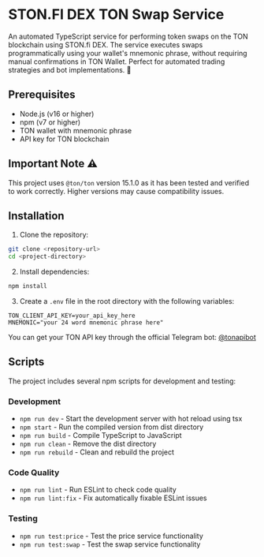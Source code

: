 # STON.FI DEX TON Swap Service

An automated TypeScript service for performing token swaps on the TON blockchain using STON.fi DEX. The service executes swaps programmatically using your wallet's mnemonic phrase, without requiring manual confirmations in TON Wallet. Perfect for automated trading strategies and bot implementations. 🔄

## Prerequisites

- Node.js (v16 or higher)
- npm (v7 or higher)
- TON wallet with mnemonic phrase
- API key for TON blockchain

## Important Note ⚠️

This project uses `@ton/ton` version 15.1.0 as it has been tested and verified to work correctly. Higher versions may cause compatibility issues.

## Installation

1. Clone the repository:
```bash
git clone <repository-url>
cd <project-directory>
```

2. Install dependencies:
```bash
npm install
```

3. Create a `.env` file in the root directory with the following variables:
```env
TON_CLIENT_API_KEY=your_api_key_here
MNEMONIC="your 24 word mnemonic phrase here"
```

You can get your TON API key through the official Telegram bot: [@tonapibot](https://t.me/tonapibot)

## Scripts

The project includes several npm scripts for development and testing:

### Development
- `npm run dev` - Start the development server with hot reload using tsx
- `npm start` - Run the compiled version from dist directory
- `npm run build` - Compile TypeScript to JavaScript
- `npm run clean` - Remove the dist directory
- `npm run rebuild` - Clean and rebuild the project

### Code Quality
- `npm run lint` - Run ESLint to check code quality
- `npm run lint:fix` - Fix automatically fixable ESLint issues

### Testing
- `npm run test:price` - Test the price service functionality
- `npm run test:swap` - Test the swap service functionality

